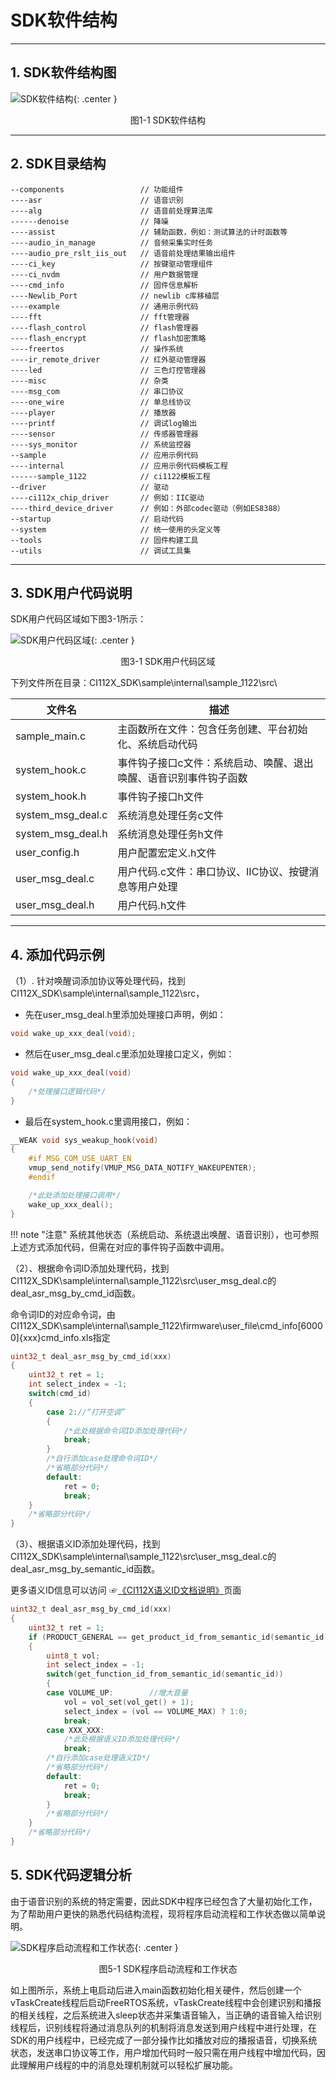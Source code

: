 # SDK软件结构

***

## 1. SDK软件结构图

 ![SDK软件结构](img/SDK软件结构-1.png){: .center }

 <div align=center>图1-1 SDK软件结构</div>

***

## 2. SDK目录结构

```
--components                 // 功能组件
----asr                      // 语音识别
----alg                      // 语音前处理算法库
------denoise                // 降噪
----assist                   // 辅助函数，例如：测试算法的计时函数等
----audio_in_manage          // 音频采集实时任务
----audio_pre_rslt_iis_out   // 语音前处理结果输出组件
----ci_key                   // 按键驱动管理组件
----ci_nvdm                  // 用户数据管理
----cmd_info                 // 固件信息解析
----Newlib_Port              // newlib c库移植层
----example                  // 通用示例代码
----fft                      // fft管理器
----flash_control            // flash管理器
----flash_encrypt            // flash加密策略
----freertos                 // 操作系统
----ir_remote_driver         // 红外驱动管理器
----led                      // 三色灯控管理器
----misc                     // 杂类
----msg_com                  // 串口协议
----one_wire                 // 单总线协议
----player                   // 播放器
----printf                   // 调试log输出
----sensor                   // 传感器管理器
----sys_monitor              // 系统监控器
--sample                     // 应用示例代码
----internal                 // 应用示例代码模板工程
------sample_1122            // ci1122模板工程
--driver                     // 驱动
----ci112x_chip_driver       // 例如：IIC驱动
----third_device_driver      // 例如：外部codec驱动（例如ES8388）
--startup                    // 启动代码
--system                     // 统一使用的头定义等
--tools                      // 固件构建工具
--utils                      // 调试工具集
```

***

## 3. SDK用户代码说明

SDK用户代码区域如下图3-1所示：

 ![SDK用户代码区域](img/SDK软件结构-2.png){: .center }

 <div align=center>图3-1 SDK用户代码区域</div>

下列文件所在目录：CI112X_SDK\sample\internal\sample_1122\src\

| 文件名                | 描述                                                              |
| --------------------- | ----------------------------------------------------------------- |
|  sample_main.c        | 主函数所在文件：包含任务创建、平台初始化、系统启动代码            |
|  system_hook.c        | 事件钩子接口c文件：系统启动、唤醒、退出唤醒、语音识别事件钩子函数 |
|  system_hook.h        | 事件钩子接口h文件                                                 |
|  system_msg_deal.c    | 系统消息处理任务c文件                                             |
|  system_msg_deal.h    | 系统消息处理任务h文件                                             |
|  user_config.h        | 用户配置宏定义.h文件                                              |
|  user_msg_deal.c      | 用户代码.c文件：串口协议、IIC协议、按键消息等用户处理             |
|  user_msg_deal.h      | 用户代码.h文件                                                    |


***

## 4. 添加代码示例

（1）. 针对唤醒词添加协议等处理代码，找到CI112X_SDK\sample\internal\sample_1122\src，

* 先在user_msg_deal.h里添加处理接口声明，例如：

```c
void wake_up_xxx_deal(void);
```

* 然后在user_msg_deal.c里添加处理接口定义，例如：

```c
void wake_up_xxx_deal(void)
{
    /*处理接口逻辑代码*/
}
```

* 最后在system_hook.c里调用接口，例如：

```c
__WEAK void sys_weakup_hook(void)
{
    #if MSG_COM_USE_UART_EN
    vmup_send_notify(VMUP_MSG_DATA_NOTIFY_WAKEUPENTER);
    #endif

    /*此处添加处理接口调用*/
    wake_up_xxx_deal();
}

```

!!! note "注意"
     系统其他状态（系统启动、系统退出唤醒、语音识别），也可参照上述方式添加代码，但需在对应的事件钩子函数中调用。

（2）、根据命令词ID添加处理代码，找到CI112X_SDK\sample\internal\sample_1122\src\user_msg_deal.c的deal_asr_msg_by_cmd_id函数。

命令词ID的对应命令词，由CI112X_SDK\sample\internal\sample_1122\firmware\user_file\cmd_info\[60000]{xxx}cmd_info.xls指定

```c
uint32_t deal_asr_msg_by_cmd_id(xxx)
{
    uint32_t ret = 1;
    int select_index = -1;
    switch(cmd_id)
    {
        case 2://“打开空调”
        {
            /*此处根据命令词ID添加处理代码*/
            break;
        }
        /*自行添加case处理命令词ID*/
        /*省略部分代码*/
        default:
            ret = 0;
            break;
    }
    /*省略部分代码*/
}
```

（3）、根据语义ID添加处理代码，找到CI112X_SDK\sample\internal\sample_1122\src\user_msg_deal.c的deal_asr_msg_by_semantic_id函数。

更多语义ID信息可以访问 ☞[《CI112X语义ID文档说明》](./CI112X语义ID文档说明.md)页面

```c
uint32_t deal_asr_msg_by_cmd_id(xxx)
{
    uint32_t ret = 1;
    if (PRODUCT_GENERAL == get_product_id_from_semantic_id(semantic_id))
    {
        uint8_t vol;
        int select_index = -1;
        switch(get_function_id_from_semantic_id(semantic_id))
        {
        case VOLUME_UP:        //增大音量
            vol = vol_set(vol_get() + 1);
            select_index = (vol == VOLUME_MAX) ? 1:0;
            break;
        case XXX_XXX:
            /*此处根据语义ID添加处理代码*/
            break;
        /*自行添加case处理语义ID*/
        /*省略部分代码*/
        default:
            ret = 0;
            break;
        }
        /*省略部分代码*/
    }
    /*省略部分代码*/
}
```

## 5. SDK代码逻辑分析

由于语音识别的系统的特定需要，因此SDK中程序已经包含了大量初始化工作，为了帮助用户更快的熟悉代码结构流程，现将程序启动流程和工作状态做以简单说明。

 ![SDK程序启动流程和工作状态](img/SDK软件结构-3.png){: .center }

 <div align=center>图5-1 SDK程序启动流程和工作状态</div>

如上图所示，系统上电启动后进入main函数初始化相关硬件，然后创建一个vTaskCreate线程后启动FreeRTOS系统，vTaskCreate线程中会创建识别和播报的相关线程，之后系统进入sleep状态并采集语音输入，当正确的语音输入给识别线程后，识别线程将通过消息队列的机制将消息发送到用户线程中进行处理，在SDK的用户线程中，已经完成了一部分操作比如播放对应的播报语音，切换系统状态，发送串口协议等工作，用户增加代码时一般只需在用户线程中增加代码，因此理解用户线程的中的消息处理机制就可以轻松扩展功能。
